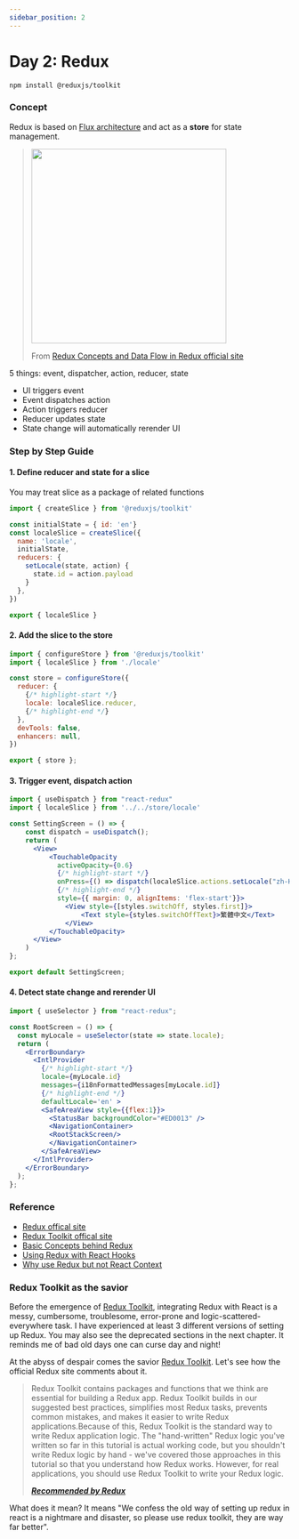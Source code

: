 ```yaml
---
sidebar_position: 2
---
```

# Day 2: Redux

```console
npm install @reduxjs/toolkit
```
### Concept
Redux is based on [Flux architecture](https://facebook.github.io/flux/docs/in-depth-overview/) and act as a **store** for state management.

> <img src="https://redux.js.org/assets/images/ReduxDataFlowDiagram-49fa8c3968371d9ef6f2a1486bd40a26.gif" width="350"/>
>
> From [Redux Concepts and Data Flow in Redux official site](https://redux.js.org/tutorials/fundamentals/part-2-concepts-data-flow)

5 things: event, dispatcher, action, reducer, state
- UI triggers event
- Event dispatches action
- Action triggers reducer
- Reducer updates state
- State change will automatically rerender UI

### Step by Step Guide 

#### 1. Define reducer and state for a slice
You may treat slice as a package of related functions

```jsx title='src/store/locale/index.js'
import { createSlice } from '@reduxjs/toolkit'

const initialState = { id: 'en'}
const localeSlice = createSlice({
  name: 'locale',
  initialState,
  reducers: {
    setLocale(state, action) {
      state.id = action.payload
    }
  },
})

export { localeSlice }
```

#### 2. Add the slice to the store
```jsx title='src/store/index.js'
import { configureStore } from '@reduxjs/toolkit'
import { localeSlice } from './locale'

const store = configureStore({
  reducer: {
    {/* highlight-start */}  
    locale: localeSlice.reducer,
    {/* highlight-end */}  
  },
  devTools: false,
  enhancers: null,
})

export { store };
```

#### 3. Trigger event, dispatch action
```jsx title="src/screen/settings/SettingScreen.js"
import { useDispatch } from "react-redux"
import { localeSlice } from '../../store/locale'

const SettingScreen = () => {
    const dispatch = useDispatch();
    return (
      <View>            
          <TouchableOpacity 
            activeOpacity={0.6} 
            {/* highlight-start */}   
            onPress={() => dispatch(localeSlice.actions.setLocale("zh-Hant-HK"))} 
            {/* highlight-end */}       
            style={{ margin: 0, alignItems: 'flex-start'}}>            
              <View style={[styles.switchOff, styles.first]}>
                  <Text style={styles.switchOffText}>繁體中文</Text>
              </View>
          </TouchableOpacity>
      </View>
    )
};

export default SettingScreen;
```

#### 4. Detect state change and rerender UI
```jsx title='src/screens/index.js'
import { useSelector } from "react-redux";

const RootScreen = () => {
  const myLocale = useSelector(state => state.locale);   
  return (
    <ErrorBoundary>          
      <IntlProvider 
        {/* highlight-start */}  
        locale={myLocale.id} 
        messages={i18nFormattedMessages[myLocale.id]}
        {/* highlight-end */}
        defaultLocale='en' >      
        <SafeAreaView style={{flex:1}}>
          <StatusBar backgroundColor="#ED0013" />
          <NavigationContainer>
          <RootStackScreen/>       
          </NavigationContainer>
        </SafeAreaView>
      </IntlProvider>
    </ErrorBoundary>
  );
};
```

### Reference
- [Redux offical site](https://redux.js.org/)
- [Redux Toolkit offical site](https://redux-toolkit.js.org/)
- [Basic Concepts behind Redux](https://redux.js.org/tutorials/essentials/part-1-overview-concepts)
- [Using Redux with React Hooks](https://thoughtbot.com/blog/using-redux-with-react-hooks)
- [Why use Redux but not React Context ](https://stackoverflow.com/questions/49568073/react-context-vs-react-redux-when-should-i-use-each-one)

### Redux Toolkit as the savior
Before the emergence of [Redux Toolkit](https://redux-toolkit.js.org/), integrating Redux with React is a messy, cumbersome, troublesome, error-prone and logic-scattered-everywhere task. I have experienced at least 3 different versions of setting up Redux. You may also see the deprecated sections in the next chapter. It reminds me of bad old days one can curse day and night!

At the abyss of despair comes the savior [Redux Toolkit](https://redux-toolkit.js.org/). Let's see how the official Redux site comments about it.

> Redux Toolkit contains packages and functions that we think are essential for building a Redux app. Redux Toolkit builds in our suggested best practices, simplifies most Redux tasks, prevents common mistakes, and makes it easier to write Redux applications.Because of this, Redux Toolkit is the standard way to write Redux application logic. The "hand-written" Redux logic you've written so far in this tutorial is actual working code, but you shouldn't write Redux logic by hand - we've covered those approaches in this tutorial so that you understand how Redux works. However, for real applications, you should use Redux Toolkit to write your Redux logic.
>  
> ***[Recommended by Redux](https://redux.js.org/tutorials/fundamentals/part-8-modern-redux)***

What does it mean? It means "We confess the old way of setting up redux in react is a nightmare and disaster, so please use redux toolkit, they are way far better".
